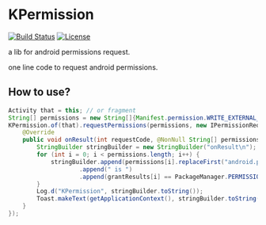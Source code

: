 # KPermission
[![Build Status](https://travis-ci.org/ClaymanTwinkle/KPermission.svg?branch=master)](https://travis-ci.org/ClaymanTwinkle/KPermission)
[![License](https://img.shields.io/badge/license-Apache%202-blue.svg)](https://www.apache.org/licenses/LICENSE-2.0)

a lib for android permissions request.

one line code to request android permissions.

## How to use?

```java
Activity that = this; // or fragment
String[] permissions = new String[]{Manifest.permission.WRITE_EXTERNAL_STORAGE};
KPermission.of(that).requestPermissions(permissions, new IPermissionRequest.IPermissionCallback() {
    @Override
    public void onResult(int requestCode, @NonNull String[] permissions, @NonNull int[] grantResults) {
        StringBuilder stringBuilder = new StringBuilder("onResult\n");
        for (int i = 0; i < permissions.length; i++) {
            stringBuilder.append(permissions[i].replaceFirst("android.permission.", ""))
                    .append(" is ")
                    .append(grantResults[i] == PackageManager.PERMISSION_GRANTED ? "granted" : "denied");
        }
        Log.d("KPermission", stringBuilder.toString());
        Toast.makeText(getApplicationContext(), stringBuilder.toString(), Toast.LENGTH_SHORT).show();
    }
});
```
